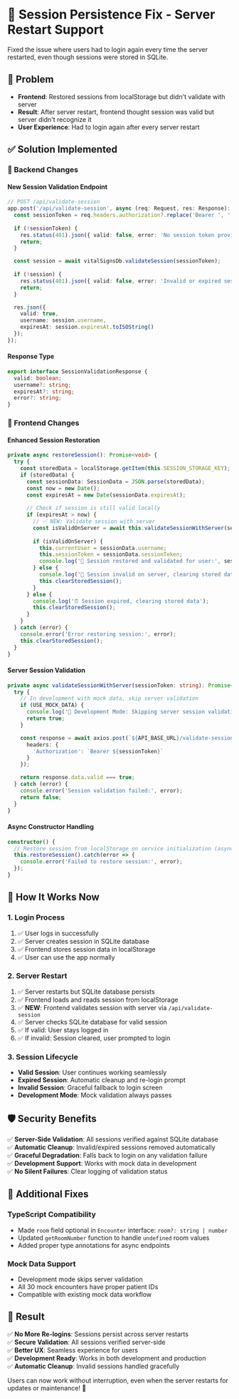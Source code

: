 # 🔐 Session Persistence Fix - Server Restart Support

Fixed the issue where users had to login again every time the server restarted, even though sessions were stored in SQLite.

## 🐛 **Problem**

- **Frontend**: Restored sessions from localStorage but didn't validate with server
- **Result**: After server restart, frontend thought session was valid but server didn't recognize it
- **User Experience**: Had to login again after every server restart

## ✅ **Solution Implemented**

### **🔧 Backend Changes**

#### **New Session Validation Endpoint**
```typescript
// POST /api/validate-session
app.post('/api/validate-session', async (req: Request, res: Response): Promise<void> => {
  const sessionToken = req.headers.authorization?.replace('Bearer ', '');
  
  if (!sessionToken) {
    res.status(401).json({ valid: false, error: 'No session token provided' });
    return;
  }

  const session = await vitalSignsDb.validateSession(sessionToken);
  
  if (!session) {
    res.status(401).json({ valid: false, error: 'Invalid or expired session' });
    return;
  }

  res.json({ 
    valid: true, 
    username: session.username,
    expiresAt: session.expiresAt.toISOString()
  });
});
```

#### **Response Type**
```typescript
export interface SessionValidationResponse {
  valid: boolean;
  username?: string;
  expiresAt?: string;
  error?: string;
}
```

### **🎯 Frontend Changes**

#### **Enhanced Session Restoration**
```typescript
private async restoreSession(): Promise<void> {
  try {
    const storedData = localStorage.getItem(this.SESSION_STORAGE_KEY);
    if (storedData) {
      const sessionData: SessionData = JSON.parse(storedData);
      const now = new Date();
      const expiresAt = new Date(sessionData.expiresAt);
      
      // Check if session is still valid locally
      if (expiresAt > now) {
        // ✅ NEW: Validate session with server
        const isValidOnServer = await this.validateSessionWithServer(sessionData.sessionToken);
        
        if (isValidOnServer) {
          this.currentUser = sessionData.username;
          this.sessionToken = sessionData.sessionToken;
          console.log('🔄 Session restored and validated for user:', sessionData.username);
        } else {
          console.log('🚫 Session invalid on server, clearing stored data');
          this.clearStoredSession();
        }
      } else {
        console.log('⏰ Session expired, clearing stored data');
        this.clearStoredSession();
      }
    }
  } catch (error) {
    console.error('Error restoring session:', error);
    this.clearStoredSession();
  }
}
```

#### **Server Session Validation**
```typescript
private async validateSessionWithServer(sessionToken: string): Promise<boolean> {
  try {
    // In development with mock data, skip server validation
    if (USE_MOCK_DATA) {
      console.log('🚧 Development Mode: Skipping server session validation');
      return true;
    }

    const response = await axios.post(`${API_BASE_URL}/validate-session`, {}, {
      headers: {
        'Authorization': `Bearer ${sessionToken}`
      }
    });

    return response.data.valid === true;
  } catch (error) {
    console.error('Session validation failed:', error);
    return false;
  }
}
```

#### **Async Constructor Handling**
```typescript
constructor() {
  // Restore session from localStorage on service initialization (async)
  this.restoreSession().catch(error => {
    console.error('Failed to restore session:', error);
  });
}
```

## 🔄 **How It Works Now**

### **1. Login Process**
1. ✅ User logs in successfully
2. ✅ Server creates session in SQLite database  
3. ✅ Frontend stores session data in localStorage
4. ✅ User can use the app normally

### **2. Server Restart**
1. ✅ Server restarts but SQLite database persists
2. ✅ Frontend loads and reads session from localStorage
3. ✅ **NEW**: Frontend validates session with server via `/api/validate-session`
4. ✅ Server checks SQLite database for valid session
5. ✅ If valid: User stays logged in
6. ✅ If invalid: Session cleared, user prompted to login

### **3. Session Lifecycle**
- **Valid Session**: User continues working seamlessly
- **Expired Session**: Automatic cleanup and re-login prompt
- **Invalid Session**: Graceful fallback to login screen
- **Development Mode**: Mock validation always passes

## 🛡️ **Security Benefits**

✅ **Server-Side Validation**: All sessions verified against SQLite database  
✅ **Automatic Cleanup**: Invalid/expired sessions removed automatically  
✅ **Graceful Degradation**: Falls back to login on any validation failure  
✅ **Development Support**: Works with mock data in development  
✅ **No Silent Failures**: Clear logging of validation status  

## 🐞 **Additional Fixes**

### **TypeScript Compatibility**
- Made `room` field optional in `Encounter` interface: `room?: string | number`
- Updated `getRoomNumber` function to handle `undefined` room values
- Added proper type annotations for async endpoints

### **Mock Data Support**  
- Development mode skips server validation
- All 30 mock encounters have proper patient IDs
- Compatible with existing mock data workflow

## 🎉 **Result**

✅ **No More Re-logins**: Sessions persist across server restarts  
✅ **Secure Validation**: All sessions verified server-side  
✅ **Better UX**: Seamless experience for users  
✅ **Development Ready**: Works in both development and production  
✅ **Automatic Cleanup**: Invalid sessions handled gracefully  

Users can now work without interruption, even when the server restarts for updates or maintenance! 🚀 